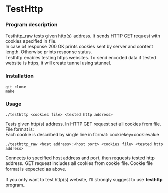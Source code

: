 # TestHttp

### Program description

Testhttp_raw tests given http(s) address. It sends HTTP GET request with cookies specified in file. <br> In case of response 200 OK prints
cookies sent by server and content length. Otherwise prints response status. <br>
Testhttp enables testing https websites. To send encoded data if tested website is https, it will create
tunnel using stunnel. 

### Installation

```
git clone
make
```

### Usage

```
./testhttp <cookies file> <tested http address>
```

Tests given http(s) address. In HTTP GET request set all cookies from file.
File format is: <br>
Each cookie is described by single line in format: cookiekey=cookievalue

```
./testhttp_raw <host address>:<host port> <cookies file> <tested http address>
```

Connects to specified host address and port, then requests tested http address.
GET request includes all cookies from cookie file. Cookie file format is expected as above. <br>
<br>
If you only want to test http(s) website, I'll strongly suggest to use <b>testhttp</b> program.